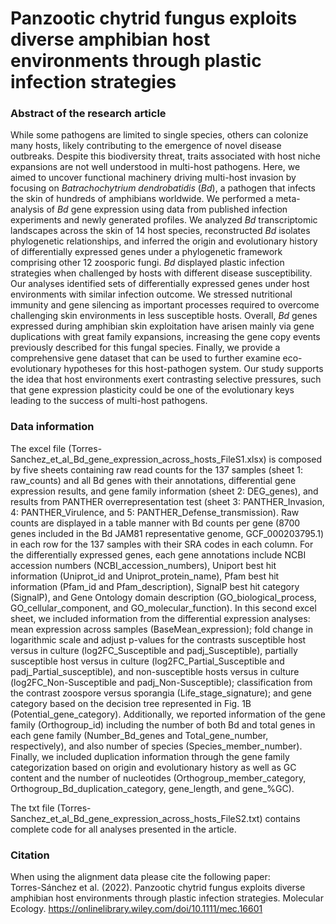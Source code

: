 # Panzootic chytrid fungus exploits diverse amphibian host environments through plastic infection strategies

### Abstract of the research article

While some pathogens are limited to single species, others can colonize many hosts, likely contributing to the emergence of novel disease outbreaks. Despite this biodiversity threat, traits associated with host niche expansions are not well understood in multi-host pathogens. Here, we aimed to uncover functional machinery driving multi-host invasion by focusing on *Batrachochytrium dendrobatidis* (*Bd*), a pathogen that infects the skin of hundreds of amphibians worldwide. We performed a meta-analysis of *Bd* gene expression using data from published infection experiments and newly generated profiles. We analyzed *Bd* transcriptomic landscapes across the skin of 14 host species, reconstructed *Bd* isolates phylogenetic relationships, and inferred the origin and evolutionary history of differentially expressed genes under a phylogenetic framework comprising other 12 zoosporic fungi. *Bd* displayed plastic infection strategies when challenged by hosts with different disease susceptibility. Our analyses identified sets of differentially expressed genes under host environments with similar infection outcome. We stressed nutritional immunity and gene silencing as important processes required to overcome challenging skin environments in less susceptible hosts. Overall, *Bd* genes expressed during amphibian skin exploitation have arisen mainly via gene duplications with great family expansions, increasing the gene copy events previously described for this fungal species. Finally, we provide a comprehensive gene dataset that can be used to further examine eco-evolutionary hypotheses for this host-pathogen system. Our study supports the idea that host environments exert contrasting selective pressures, such that gene expression plasticity could be one of the evolutionary keys leading to the success of multi-host pathogens.

### Data information

The excel file (Torres-Sanchez_et_al_Bd_gene_expression_across_hosts_FileS1.xlsx) is composed by five sheets containing raw read counts for the 137 samples (sheet 1: raw_counts) and all Bd genes with their annotations, differential gene expression results, and gene family information (sheet 2: DEG_genes), and results from PANTHER overrepresentation test (sheet 3: PANTHER_Invasion, 4: PANTHER_Virulence, and 5: PANTHER_Defense_transmission). Raw counts are displayed in a table manner with Bd counts per gene (8700 genes included in the Bd JAM81 representative genome, GCF_000203795.1) in each row for the 137 samples with their SRA codes in each column. For the differentially expressed genes, each gene annotations include NCBI accession numbers (NCBI_accession_numbers), Uniport best hit information (Uniprot_id and Uniprot_protein_name), Pfam best hit information (Pfam_id and Pfam_description), SignalP best hit category (SignalP), and Gene Ontology domain description (GO_biological_process, GO_cellular_component, and GO_molecular_function). In this second excel sheet, we included information from the differential expression analyses: mean expression across samples (BaseMean_expression); fold change in logarithmic scale and adjust p-values for the contrasts susceptible host versus in culture (log2FC_Susceptible and padj_Susceptible), partially susceptible host versus in culture (log2FC_Partial_Susceptible and padj_Partial_susceptible), and non-susceptible hosts versus in culture (log2FC_Non-Susceptible and padj_Non-Susceptible); classification from the contrast zoospore versus sporangia (Life_stage_signature); and gene category based on the decision tree represented in Fig. 1B (Potential_gene_category). Additionally, we reported information of the gene family (Orthogroup_id) including the number of both Bd and total genes in each gene family (Number_Bd_genes and Total_gene_number, respectively), and also number of species (Species_member_number). Finally, we included duplication information through the gene family categorization based on origin and evolutionary history as well as GC content and the number of nucleotides (Orthogroup_member_category, Orthogroup_Bd_duplication_category, gene_length, and gene_%GC). 

The txt file (Torres-Sanchez_et_al_Bd_gene_expression_across_hosts_FileS2.txt) contains complete code for all analyses presented in the article.


### Citation

When using the alignment data please cite the following paper:  
Torres-Sánchez et al. (2022). Panzootic chytrid fungus exploits diverse amphibian host environments through plastic infection strategies. Molecular Ecology. https://onlinelibrary.wiley.com/doi/10.1111/mec.16601


